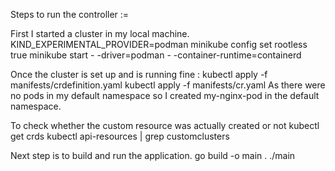 Steps to run the controller :=

First I started a cluster in my local machine. 
               KIND_EXPERIMENTAL_PROVIDER=podman
               minikube config set rootless true
               minikube start - -driver=podman - -container-runtime=containerd

Once the cluster is set up and is running fine : 
               kubectl apply -f manifests/crdefinition.yaml
               kubectl apply -f manifests/cr.yaml
 As there were no pods in my default namespace so I created my-nginx-pod in the default namespace.

To check whether the custom resource was actually created or not 
                kubectl  get crds
                kubectl api-resources | grep customclusters

Next step is to build and run the application.
                go build -o main .
                ./main
